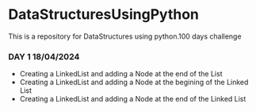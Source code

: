 # DataStructuresUsingPython
This is a repository for DataStructures using python.100 days challenge 
### DAY 1  18/04/2024
* Creating a LinkedList and adding a Node at the end of the List
* Creating a LinkedList and adding a Node at the begining of the Linked List
* Creating a LinkedList and adding a Node at the end of the Linked List 
